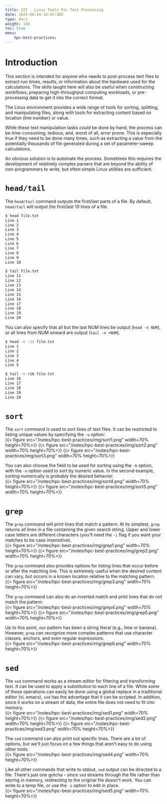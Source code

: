 ```yaml
---
title: III - Linux Tools For Text Processing
date: 2025-06-14-14:47:30Z
type: docs 
weight: 150
toc: true
menu: 
    hpc-best-practices:
---
```


# Introduction

This section is intended for anyone who needs to post-process text files to extract run times, results, or information about the hardware used for the calculations. The skills taught here will also be useful when constructing workflows, preparing high-throughput computing workloads, or pre-processing data to get it into the correct format.

The Linux environment provides a wide range of tools for sorting, splitting, and manipulating files, along with tools for extracting content based on location (line number) or value.

While these text manipulation tasks *could* be done by hand, the process can be time-consuming, tedious, and, worst of all, error prone. This is especially true if they need to be done many times, such as extracting a value from the potentially thousands of file generated during a set of parameter-sweep calculations.

An obvious solution is to automate the process. Sometimes this requires the development of relatively complex parsers that are beyond the ability of non-programmers to write, but often simple Linux utilities are sufficient.


# `head/tail`

The `head/tail` command outputs the first/last parts of a file. By default, `head/tail` will output the first/last 10 lines of a file.

```bash
$ head file.txt
Line 1
Line 2
Line 3
Line 4
Line 5
Line 6
Line 7
Line 8
Line 9
Line 10

$ tail file.txt
Line 11
Line 12
Line 13
Line 14
Line 15
Line 16
Line 17
Line 18
Line 19
Line 20
```

You can also specify that all but the last NUM lines be output (`head -n NUM`), or all lines from NUM onward are output (`tail -n +NUM`).

```bash
$ head -n -15 file.txt
Line 1
Line 2
Line 3
Line 4
Line 5

$ tail -n +16 file.txt
Line 16
Line 17
Line 18
Line 19
Line 20
```


# `sort`

The `sort` command is used to sort lines of text files. It can be restricted to listing unique values by specifying the `-u` option:  
{{< figure src="/notes/hpc-best-practices/img/sort1.png" width=70% height=70%>}}
{{< figure src="/notes/hpc-best-practices/img/sort2.png" width=70% height=70%>}}
{{< figure src="/notes/hpc-best-practices/img/sort3.png" width=70% height=70%>}}

You can also choose the field to be used for sorting using the `-k` option, with the `-n` option used to sort by numeric value. In the second example, sorting numerically is probably the desired behavior:  
{{< figure src="/notes/hpc-best-practices/img/sort4.png" width=70% height=70%>}}
{{< figure src="/notes/hpc-best-practices/img/sort5.png" width=70% height=70%>}}


# `grep`

The `grep` command will print lines that match a pattern. At its simplest, `grep` returns all lines in a file containing the given search string. Upper and lower case letters are different characters (you'll need the `-i` flag if you want your matches to be case insensitive).  
{{< figure src="/notes/hpc-best-practices/img/grep1.png" width=70% height=70%>}}
{{< figure src="/notes/hpc-best-practices/img/grep2.png" width=70% height=70%>}}

The `grep` command also provides options for listing lines that occur before or after the matching line. This is extremely useful when the desired content can vary, but occurs in a known location relative to the matching pattern.  
{{< figure src="/notes/hpc-best-practices/img/grep3.png" width=70% height=70%>}}

The `grep` command can also do an inverted match and print lines that do not match the pattern:  
{{< figure src="/notes/hpc-best-practices/img/grep4.png" width=70% height=70%>}}
{{< figure src="/notes/hpc-best-practices/img/grep5.png" width=70% height=70%>}}

Up to this point, our pattern has been a string literal (e.g., lime or banana). However, `grep` can recognize more complex patterns that use character classes, anchors, and even regular expressions.  
{{< figure src="/notes/hpc-best-practices/img/grep6.png" width=70% height=70%>}}


# `sed`

The `sed` command works as a stream editor for filtering and transforming text. It can be used to apply a substitution to each line of a file. While *some* of these operations can easily be done using a global replace in a traditional editor (vi, emacs), `sed` has the advantage that it can be scripted. In addition, since it works on a stream of data, the entire file does not need to fit into memory.  
{{< figure src="/notes/hpc-best-practices/img/sed1.png" width=70% height=70%>}}
{{< figure src="/notes/hpc-best-practices/img/sed2.png" width=70% height=70%>}}
{{< figure src="/notes/hpc-best-practices/img/sed3.png" width=70% height=70%>}}

The `sed` command can also print out specific lines. There are a lot of options, but we'll just focus on a few things that aren't easy to do using other tools:  
{{< figure src="/notes/hpc-best-practices/img/sed4.png" width=70% height=70%>}}

Like all other commands that write to stdout, `sed` output can be directed to a file. There's just one gotcha - since `sed` streams through the file rather than storing in memory, redirecting to the original file doesn't work. You can write to a temp file, or use the `-i` option to edit in place.  
{{< figure src="/notes/hpc-best-practices/img/sed5.png" width=70% height=70%>}}
